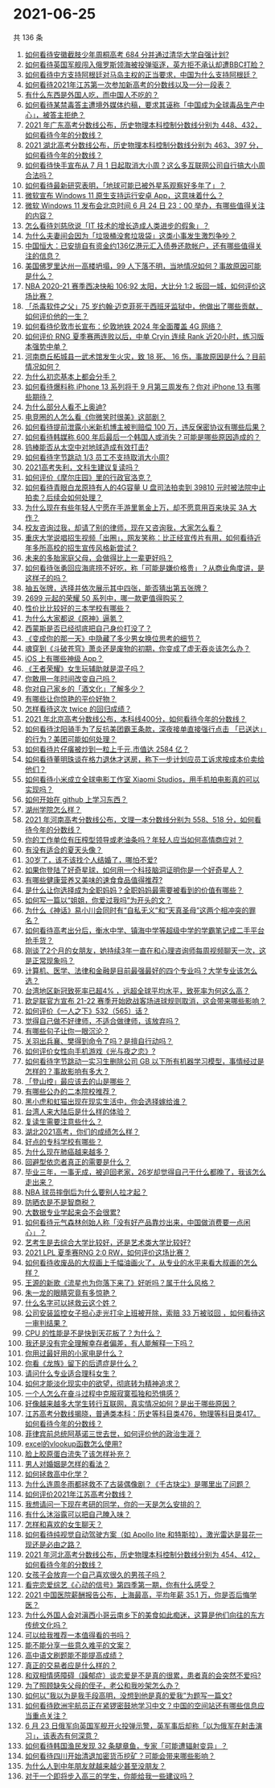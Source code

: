 # 2021-06-25

共 136 条

<!-- BEGIN -->
<!-- 最后更新时间 Fri Jun 25 2021 15:01:39 GMT+0800 (China Standard Time) -->

1. [如何看待安徽截肢少年周桐高考 684 分并通过清华大学自强计划?](https://www.zhihu.com/question/466893194)
2. [如何看待英国军舰闯入俄罗斯领海被投弹驱逐，英方拒不承认却遭BBC打脸？](https://www.zhihu.com/question/466996777)
3. [如何看待中方支持阿根廷对马岛主权的正当要求，中国为什么支持阿根廷？](https://www.zhihu.com/question/467311565)
4. [如何看待2021年江苏第一次参加新高考的分数线以及一分一段表？](https://www.zhihu.com/question/467063713)
5. [有什么东西是外国人吃，而中国人不吃的？](https://www.zhihu.com/question/314472784)
6. [如何看待某禁毒答主遭境外媒体约稿，要求其诬称「中国成为全球毒品生产中心」，被答主拒绝？](https://www.zhihu.com/question/466660263)
7. [2021 年广东高考分数线公布，历史物理本科控制分数线分别为
   448、432，如何看待今年的分数线？](https://www.zhihu.com/question/466845905)
8. [2021 湖北高考分数线公布，历史物理本科控制分数线分别为 463、397
   分，如何看待今年的分数线？](https://www.zhihu.com/question/466845936)
9. [如何看待快手宣布从 7 月 1
   日起取消大小周？这么多互联网公司自行搞大小周合法吗？](https://www.zhihu.com/question/467143015)
10. [如何看待最新研究表明，「地球可能已被外星系观察好多年了」？](https://www.zhihu.com/question/467357820)
11. [微软宣布 Windows 11 原生支持运行安卓
    App，这意味着什么？](https://www.zhihu.com/question/467245680)
12. [微软 Windows 11 发布会北京时间 6 月 24 日 23：00
    举办，有哪些值得关注的内容？](https://www.zhihu.com/question/466505839)
13. [怎么看待刘慈欣说「IT 技术的增长造成人类进步的假象」？](https://www.zhihu.com/question/26895899)
14. [为什么夫妻间会因为「垃圾桶没套垃圾袋」这类小事发生激烈争吵？](https://www.zhihu.com/question/25831538)
15. [中国恒大：已安排自有资金约136亿港元汇入债券还款帐户，还有哪些值得关注的信息？](https://www.zhihu.com/question/467036379)
16. [美国佛罗里达州一高楼坍塌，99
    人下落不明，当地情况如何？事故原因可能是什么？](https://www.zhihu.com/question/467303333)
17. [NBA 2020-21 赛季西决快船 106:92 太阳，大比分 1:2
    扳回一城，如何评价这场比赛？](https://www.zhihu.com/question/467311277)
18. [「杀毒软件之父」75
    岁约翰·迈克菲死于西班牙监狱中，他做出了哪些贡献，如何评价他的一生？](https://www.zhihu.com/question/466970484)
19. [如何看待伦敦市长宣布：伦敦地铁 2024 年全面覆盖 4G
    网络？](https://www.zhihu.com/question/466979963)
20. [如何评价 RNG 夏季赛两连败以后，中单 Cryin 连续 Rank
    近20小时，练习版本强势中单？](https://www.zhihu.com/question/466513563)
21. [河南商丘柘城县一武术馆发生火灾，致 18 死、 16
    伤，事故原因是什么？目前情况如何？](https://www.zhihu.com/question/467314141)
22. [为什么初恋基本上都会分手？](https://www.zhihu.com/question/24684849)
23. [如何看待爆料称 iPhone 13 系列将于 9 月第三周发布？你对 iPhone 13
    有哪些期待？](https://www.zhihu.com/question/466720248)
24. [为什么部分人看不上奥迪?](https://www.zhihu.com/question/465387085)
25. [电竞圈的人怎么看《你微笑时很美》这部剧？](https://www.zhihu.com/question/466744188)
26. [如何看待提前泄露小米新机博主被判赔偿 100
    万，违反保密协议有哪些后果？](https://www.zhihu.com/question/467194586)
27. [如何看待韩媒称 600
    年后最后一个韩国人或消失？可能是哪些原因造成的？](https://www.zhihu.com/question/466322719)
28. [钨棒能否从太空中对地球造成有效打击?](https://www.zhihu.com/question/435706105)
29. [如何看待字节跳动 1/3 员工不支持取消大小周?](https://www.zhihu.com/question/466269557)
30. [2021高考失利，文科生建议复读吗？](https://www.zhihu.com/question/464160555)
31. [如何评价《摩尔庄园》里的行政官洛克？](https://www.zhihu.com/question/464781542)
32. [如何看待青眼白龙原持有人的4G容量 U 盘司法拍卖到 39810
    元时被法院中止拍卖？后续会如何处理？](https://www.zhihu.com/question/466488978)
33. [为什么现在有些年轻人宁愿在手游里氪金上万，却不愿意用百来块买 3A
    大作？](https://www.zhihu.com/question/466910345)
34. [校友咨询过我，却请了别的律师，现在又咨询我，大家怎么看？](https://www.zhihu.com/question/463608966)
35. [重庆大学说唱招生视频「出圈」，网友笑称：比正经宣传片有用，如何看待近年多所高校的招生宣传风格新尝试？](https://www.zhihu.com/question/467010930)
36. [未来的多胎家庭父母，会做得比上一辈更好吗？](https://www.zhihu.com/question/465581886)
37. [如何看待张勇回应海底捞不好吃，称「可能是嫌价格贵」？从商业角度讲，是这样子的吗？](https://www.zhihu.com/question/467212754)
38. [抽五张牌，选择并依次展示其中四张，能否猜出第五张牌？](https://www.zhihu.com/question/460518784)
39. [2699 元起的荣耀 50 系列中，哪一款更值得购买？](https://www.zhihu.com/question/466349616)
40. [性价比比较好的三本学校有哪些？](https://www.zhihu.com/question/281705993)
41. [为什么大家都说《原神》逼氪？](https://www.zhihu.com/question/422857015)
42. [西蒙斯是否已经彻底把自己身价打没了？](https://www.zhihu.com/question/466309949)
43. [《变成你的那一天》中隐藏了多少男女换位思考的细节？](https://www.zhihu.com/question/467165079)
44. [魂穿到《斗破苍穹》萧炎还是废物的初期，你变成了虚无吞炎该怎么办？](https://www.zhihu.com/question/466670709)
45. [iOS 上有哪些神级 App？](https://www.zhihu.com/question/27699000)
46. [《王者荣耀》女生玩辅助就是混子吗？](https://www.zhihu.com/question/458650066)
47. [你敢用一年时间改变自己吗？](https://www.zhihu.com/question/437098355)
48. [你对自己家乡的「酒文化」了解多少？](https://www.zhihu.com/question/459377036)
49. [有哪些让你惊艳的平价好物？](https://www.zhihu.com/question/403161226)
50. [怎样看待这次 twice 的回归成绩？](https://www.zhihu.com/question/464529405)
51. [2021
    年北京高考分数线公布，本科线400分，如何看待今年的分数线？](https://www.zhihu.com/question/466845744)
52. [如何看待沈阳骑手为了反抗美团霸王条款，深夜接单直接强行点击
    「已送达」的行为？美团可能如何处理？](https://www.zhihu.com/question/465982752)
53. [如何看待片仔癀被炒到一粒上千元,市值达 2584 亿？](https://www.zhihu.com/question/466984445)
54. [如何看待董明珠谈在格力退休才送房，称下一步计划应员工诉求按成本价卖给他们？](https://www.zhihu.com/question/466374883)
55. [如何看待小米成立全球电影工作室 Xiaomi
    Studios，用手机拍电影真的可以实现吗？](https://www.zhihu.com/question/466545246)
56. [如何开始在 github 上学习东西？](https://www.zhihu.com/question/30119197)
57. [湖州学院怎么样？](https://www.zhihu.com/question/460344636)
58. [2021 年河南高考分数线公布，文理一本分数线分别为 558、518
    分，如何看待今年的分数线？](https://www.zhihu.com/question/466845813)
59. [你的工作单位有压榨型领导或老油条吗？年轻人应当如何高情商应对？](https://www.zhihu.com/question/466322391)
60. [有没有适合的夏天头像？](https://www.zhihu.com/question/391784085)
61. [30岁了，该不该找个人结婚了，哪怕不爱?](https://www.zhihu.com/question/398488659)
62. [如果你登陆了好奇星球，如何用一个科技脑洞证明你是一个好奇星人？](https://www.zhihu.com/question/467076664)
63. [有哪些健康营养又美味的速食食品值得推荐?](https://www.zhihu.com/question/51992329)
64. [是什么让你选择成为全职妈妈？全职妈妈最需要被看到的价值有哪些？](https://www.zhihu.com/question/466549736)
65. [如何写一篇以“姐姐，你爱过我吗”为开头的文？](https://www.zhihu.com/question/464968368)
66. [为什么《神话》易小川会同时有“自私无义”和“天真圣母”这两个相冲突的罪名？](https://www.zhihu.com/question/465013423)
67. [如何看待高考出分后，衡水中学、镇海中学等超级中学的学霸笔记成二手平台抢手货？](https://www.zhihu.com/question/467025412)
68. [刚谈了2个月的女朋友，她持续3年一直在和心理咨询师每周视频聊天一次，这是正常现象吗？](https://www.zhihu.com/question/466758235)
69. [计算机、医学、法律和金融是目前最强最好的四个专业吗？大学专业该怎么选？](https://www.zhihu.com/question/458947942)
70. [台湾地区新冠致死率已超4%
    ，远超全球平均水平，致死率为何这么高？](https://www.zhihu.com/question/466839287)
71. [欧足联官方宣布 21-22
    赛季开始欧战客场进球规则取消，这会带来哪些影响？](https://www.zhihu.com/question/467193989)
72. [如何评价《一人之下》532（565）话？](https://www.zhihu.com/question/466970964)
73. [觉得自己做不好律师，不适合做律师，该放弃吗？](https://www.zhihu.com/question/466928615)
74. [有哪些句子让你一眼沉沦？](https://www.zhihu.com/question/423369480)
75. [关羽出兵襄、樊得到命令了吗？是擅自行动吗？](https://www.zhihu.com/question/466186825)
76. [如何评价女性向手机游戏《光与夜之恋》?](https://www.zhihu.com/question/464964538)
77. [如何看待字节跳动一实习生删除公司 GB
    以下所有机器学习模型，事情经过是怎样的？事故影响有多大？](https://www.zhihu.com/question/466656197)
78. [「登山控」最应该去的山是哪些？](https://www.zhihu.com/question/466789190)
79. [有哪些公办的二本院校推荐？](https://www.zhihu.com/question/407123693)
80. [黑小虎和虹猫出现在现实生活中，你会选择嫁给谁？](https://www.zhihu.com/question/403110937)
81. [台湾人来大陆后是什么样的体验？](https://www.zhihu.com/question/403879552)
82. [复读生需要注意些什么？](https://www.zhihu.com/question/406773709)
83. [湖北2021高考，你们的成绩怎么样？](https://www.zhihu.com/question/467256171)
84. [好点的专科学校有哪些？](https://www.zhihu.com/question/371893205)
85. [为什么现在肺癌越来越多？](https://www.zhihu.com/question/454025025)
86. [回避型依恋者真正的需要是什么？](https://www.zhihu.com/question/436686713)
87. [毕业三年，一事无成，被迫回老家，26岁却觉得自己干什么都晚了，我该怎么走出来？](https://www.zhihu.com/question/302335564)
88. [NBA 球员摔倒后为什么要别人拉才起？](https://www.zhihu.com/question/20245636)
89. [防晒衣是不是智商税？](https://www.zhihu.com/question/398086368)
90. [大数据专业学起来会不会很累?](https://www.zhihu.com/question/436625127)
91. [如何看待元气森林创始人称「没有好产品靠炒出来，中国做消费要一点闲心」？](https://www.zhihu.com/question/467016021)
92. [艺考生是去综合大学比较好，还是艺术类大学比较好?](https://www.zhihu.com/question/401813153)
93. [2021 LPL 夏季赛RNG 2:0 RW，如何评价这场比赛？](https://www.zhihu.com/question/467100639)
94. [如何看待收废品的大叔画上千幅油画火了，从专业的水平来看大叔画的怎么样？](https://www.zhihu.com/question/466839329)
95. [王源的新歌《流星也为你落下来了》好听吗？属于什么风格？](https://www.zhihu.com/question/465486549)
96. [朱一龙的眼睛究竟有多惊艳？](https://www.zhihu.com/question/288618450)
97. [什么名字可以拯救云这个姓？](https://www.zhihu.com/question/374976506)
98. [公司安装监控女子担心走光打伞上班被开除，索赔 33 万被驳回
    ，如何看待这一审判结果？](https://www.zhihu.com/question/466782388)
99. [CPU 的性能是不是快到天花板了？为什么？](https://www.zhihu.com/question/376567574)
100. [我还是没有完全理解幸存者偏差，有人能解释一下吗？](https://www.zhihu.com/question/466663677)
101. [你用过最好用的小家电是什么？](https://www.zhihu.com/question/455984065)
102. [你看《龙族》留下的后遗症是什么？](https://www.zhihu.com/question/423464810)
103. [请问什么专业适合理科女生？](https://www.zhihu.com/question/453285867)
104. [如何才能淡化现实中的欲望，彻底转为精神追求？](https://www.zhihu.com/question/462735317)
105. [一个人怎么在奋斗过程中克服寂寞孤独和恐惧感？](https://www.zhihu.com/question/21787084)
106. [好像越来越多大学生转行互联网，真实情况如何？是出于哪些原因？](https://www.zhihu.com/question/459260995)
107. [江苏高考分数线揭晓，普通类本科：历史等科目类476，物理等科目类417。如何看待今年的分数线？](https://www.zhihu.com/question/467115094)
108. [菲律宾前总统阿基诺三世去世，如何评价他的政治生涯？](https://www.zhihu.com/question/467004815)
109. [excel的vlookup函数怎么使用?](https://www.zhihu.com/question/29178585)
110. [脸上胶原蛋白流失了该怎样补充？](https://www.zhihu.com/question/325891357)
111. [男人对婚姻是怎样的看法？](https://www.zhihu.com/question/457019241)
112. [如何拯救高中化学？](https://www.zhihu.com/question/283418172)
113. [为什么连周冬雨都拯救不了古装偶像剧？《千古玦尘》是哪里出了问题？](https://www.zhihu.com/question/465674599)
114. [如何评价2021年江苏高考分数线？](https://www.zhihu.com/question/467116422)
115. [我想请问一下现在考研的同学，你的一天是怎么安排的？](https://www.zhihu.com/question/410450910)
116. [有什么沐浴露可以把自己腌入味？](https://www.zhihu.com/question/48929487)
117. [怎样和喜欢的女生聊天？](https://www.zhihu.com/question/269469147)
118. [如何看待纯视觉自动驾驶方案（如 Apollo lite
     和特斯拉），激光雷达是昙花一现还是必由之路？](https://www.zhihu.com/question/466297901)
119. [2021 年河北高考分数线公布，历史物理本科控制分数线分别为
     454、412，如何看待今年的分数线？](https://www.zhihu.com/question/466845912)
120. [女孩子会放弃一个自己喜欢很久的男孩子吗？](https://www.zhihu.com/question/464730953)
121. [看完恋爱综艺《心动的信号》第四季第一期，你有什么感受？](https://www.zhihu.com/question/466811742)
122. [2021 中国医院薪酬报告公布，上海最高，平均年薪 35.1
     万，你是否后悔学医？](https://www.zhihu.com/question/466745043)
123. [为什么外国人会对滇西小哥云南乡下的美食如此痴迷，这算是他们向往的东方传统文化吗？](https://www.zhihu.com/question/466627104)
124. [可以给我推荐一本值得看的书吗？](https://www.zhihu.com/question/462477409)
125. [能不能分享一些意久难平的文案？](https://www.zhihu.com/question/461769273)
126. [高中语文刷题能不能提高成绩？](https://www.zhihu.com/question/37301560)
127. [真正的交易者应是什么样的？](https://www.zhihu.com/question/466421913)
128. [和双相情感障碍（躁郁症）谈恋爱是不是真的很累，患者真的会突然不爱吗?](https://www.zhihu.com/question/270408098)
129. [为了照顾缺失父母的侄子，老公和我吵架怎么办？](https://www.zhihu.com/question/466965270)
130. [如何以“我以为是我手段高明，没想到他是真的爱我”为题写一篇文?](https://www.zhihu.com/question/466644698)
131. [如何看待欧洲宇航员正在紧锣密鼓地学习中文？中国的空间站还有哪些信息应当重点关注？](https://www.zhihu.com/question/466521697)
132. [6 月 23
     日俄军向英国军舰开火投弹示警，英军事后却称「以为俄军在射击演习」，该表态有何深意？](https://www.zhihu.com/question/466882658)
133. [如何看待韩国渔民发现 32 条腿章鱼，专家「可能遭辐射变异」？](https://www.zhihu.com/question/466878537)
134. [如何看待四川开始清退加密货币挖矿？可能会带来哪些影响？](https://www.zhihu.com/question/466079044)
135. [为什么人到中年朋友就越来越少甚至没朋友？](https://www.zhihu.com/question/365256729)
136. [对于一个即将步入高三的学生，你能给我一些建议吗？](https://www.zhihu.com/question/463306680)

<!-- END -->
